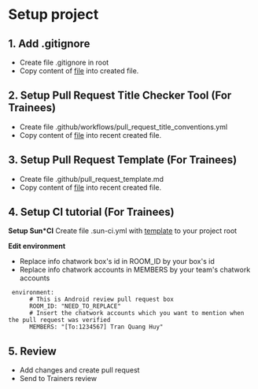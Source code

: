 # Setup project 

## 1. Add .gitignore 
- Create file .gitignore in root
- Copy content of [file](https://github.com/awesome-academy/setup-android-project-for-trainees/blob/main/.gitignore) into created file.
## 2. Setup Pull Request Title Checker Tool (For Trainees)
- Create file .github/workflows/pull_request_title_conventions.yml 
- Copy content of [file](https://github.com/awesome-academy/setup-android-project-for-trainees/blob/main/.github/workflows/pull_request_title_conventions.yml) into recent created file.

## 3. Setup Pull Request Template (For Trainees)
- Create file .github/pull_request_template.md
- Copy content of [file](https://github.com/awesome-academy/setup-android-project-for-trainees/blob/main/.github/pull_request_template.md) into recent created file.

## 4. Setup CI tutorial (For Trainees)

**Setup Sun*CI**
Create file .sun-ci.yml with [template](https://github.com/awesome-academy/setup-android-project-for-trainees/blob/main/.sun-ci.yml) to your project root

**Edit environment**
- Replace info chatwork box's id in ROOM_ID by your box's id
- Replace info chatwork accounts in MEMBERS by your team's chatwork accounts
```
 environment:
      # This is Android review pull request box 
      ROOM_ID: "NEED_TO_REPLACE"
      # Insert the chatwork accounts which you want to mention when the pull request was verified
      MEMBERS: "[To:1234567] Tran Quang Huy"
```
## 5. Review
- Add changes and create pull request
- Send to Trainers review  
